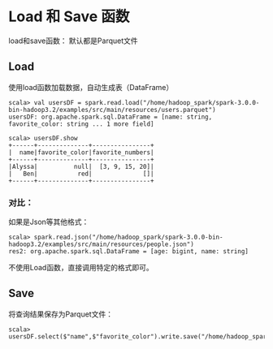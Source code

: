 # Load 和 Save 函数

load和save函数： 默认都是Parquet文件

## Load

使用load函数加载数据，自动生成表（DataFrame）

	scala> val usersDF = spark.read.load("/home/hadoop_spark/spark-3.0.0-bin-hadoop3.2/examples/src/main/resources/users.parquet")
	usersDF: org.apache.spark.sql.DataFrame = [name: string, favorite_color: string ... 1 more field]
	
	scala> usersDF.show
	+------+--------------+----------------+                                        
	|  name|favorite_color|favorite_numbers|
	+------+--------------+----------------+
	|Alyssa|          null|  [3, 9, 15, 20]|
	|   Ben|           red|              []|
	+------+--------------+----------------+
	

### 对比：

如果是Json等其他格式：

	scala> spark.read.json("/home/hadoop_spark/spark-3.0.0-bin-hadoop3.2/examples/src/main/resources/people.json")
	res2: org.apache.spark.sql.DataFrame = [age: bigint, name: string]

不使用Load函数，直接调用特定的格式即可。

## Save

将查询结果保存为Parquet文件：

	scala> usersDF.select($"name",$"favorite_color").write.save("/home/hadoop_spark/temp/result")